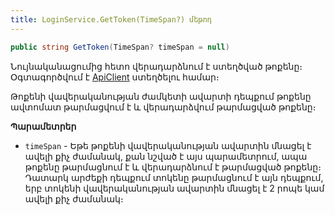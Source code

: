 ```yaml
---
title: LoginService.GetToken(TimeSpan?) մեթոդ
---
```


```c#
public string GetToken(TimeSpan? timeSpan = null)
```

Նույնականացումից հետո վերադարձնում է ստեղծված թոքենը։
Օգտագործվում է [ApiClient](../../types/ApiClient.md) ստեղծելու համար։

Թոքենի վավերականության ժամկետի ավարտի դեպքում թոքենը ավտոմատ թարմացվում է և վերադարձվում թարմացված թոքենը։

**Պարամետրեր**

* `timeSpan` - Եթե թոքենի վավերականության ավարտին մնացել է ավելի քիչ ժամանակ, քան նշված է այս պարամետրում, ապա թոքենը թարմացնում է և վերադարձնում է թարմացված թոքենը։ 
  Դատարկ արժեքի դեպքում տոկենը թարմացնում է այն դեպքում, երբ տոկենի վավերականության ավարտին մնացել է 2 րոպե կամ ավելի քիչ ժամանակ։
